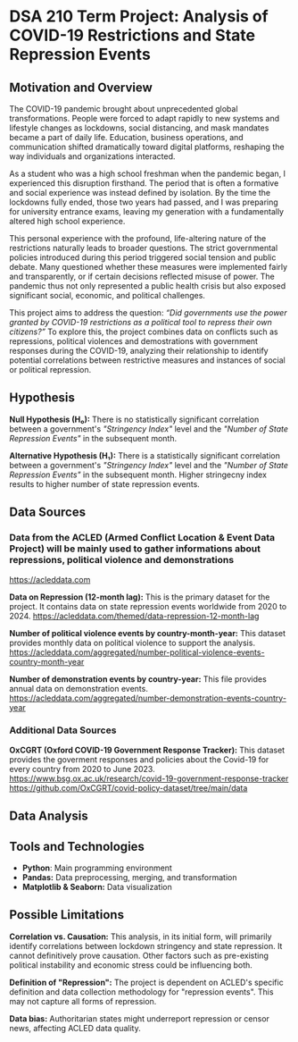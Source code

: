 # DSA 210 Term Project: Analysis of COVID-19 Restrictions and State Repression Events

## Motivation and Overview

The COVID-19 pandemic brought about unprecedented global transformations. People were forced to adapt rapidly to new systems and lifestyle changes as lockdowns, social distancing, and mask mandates became a part of daily life. Education, business operations, and communication shifted dramatically toward digital platforms, reshaping the way individuals and organizations interacted. 

As a student who was a high school freshman when the pandemic began, I experienced this disruption firsthand. The period that is often a formative and social experience was instead defined by isolation. By the time the lockdowns fully ended, those two years had passed, and I was preparing for university entrance exams, leaving my generation with a fundamentally altered high school experience.

This personal experience with the profound, life-altering nature of the restrictions naturally leads to broader questions. The strict governmental policies introduced during this period triggered social tension and public debate. Many questioned whether these measures were implemented fairly and transparently, or if certain decisions reflected misuse of power. The pandemic thus not only represented a public health crisis but also exposed significant social, economic, and political challenges.

This project aims to address the question: *“Did governments use the power granted by COVID-19 restrictions as a political tool to repress their own citizens?”*
To explore this, the project combines data on conflicts such as repressions, political violences and demostrations with government responses during the COVID-19, analyzing their relationship to identify potential correlations between restrictive measures and instances of social or political repression.

## Hypothesis 
**Null Hypothesis (H₀):** There is no statistically significant correlation between a government's *"Stringency Index"* level and the *"Number of State Repression Events"* in the subsequent month.

**Alternative Hypothesis (H₁):** There is a statistically significant correlation between a government's *"Stringency Index"* level and the *"Number of State Repression Events"* in the subsequent month. Higher stringecny index results to higher number of state repression events.

## Data Sources
### Data from the ACLED (Armed Conflict Location & Event Data Project) will be mainly used to gather informations about repressions, political violence and demonstrations 
https://acleddata.com

**Data on Repression (12-month lag):** This is the primary dataset for the project. It contains data on state repression events worldwide from 2020 to 2024.
https://acleddata.com/themed/data-repression-12-month-lag

**Number of political violence events by country-month-year:** This dataset provides monthly data on political violence to support the analysis. 
https://acleddata.com/aggregated/number-political-violence-events-country-month-year

**Number of demonstration events by country-year:** This file provides annual data on demonstration events.
https://acleddata.com/aggregated/number-demonstration-events-country-year

### Additional Data Sources ###
**OxCGRT (Oxford COVID-19 Government Response Tracker):** This dataset provides the goverment responses and policies about the Covid-19 for every country from 2020 to June 2023. 
https://www.bsg.ox.ac.uk/research/covid-19-government-response-tracker
https://github.com/OxCGRT/covid-policy-dataset/tree/main/data


## Data Analysis



## Tools and Technologies 
- **Python**: Main programming environment
- **Pandas:** Data preprocessing, merging, and transformation
- **Matplotlib & Seaborn:** Data visualization


## Possible Limitations
**Correlation vs. Causation:** This analysis, in its initial form, will primarily identify correlations between lockdown stringency and state repression. It cannot definitively prove causation. Other factors such as pre-existing political instability and economic stress could be influencing both.

**Definition of "Repression":** The project is dependent on ACLED's specific definition and data collection methodology for "repression events". This may not capture all forms of repression.

**Data bias:** Authoritarian states might underreport repression or censor news, affecting ACLED data quality.
